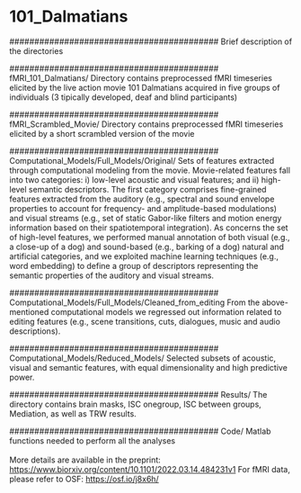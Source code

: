 # 101_Dalmatians

##########################################
Brief description of the directories

##########################################
fMRI_101_Dalmatians/
Directory contains preprocessed fMRI timeseries elicited by the live action movie 101 Dalmatians acquired in five groups of individuals (3 tipically developed, deaf and blind participants)

##########################################
fMRI_Scrambled_Movie/
Directory contains preprocessed fMRI timeseries elicited by a short scrambled version of the movie

##########################################
Computational_Models/Full_Models/Original/
Sets of features extracted through computational modeling from the movie. Movie-related features fall into two categories: 
i) low-level acoustic and visual features; and ii) high-level semantic descriptors. 
The first category comprises fine-grained features extracted from the auditory (e.g., spectral and sound envelope properties to account for frequency- and amplitude-based modulations) and visual streams (e.g., set of static Gabor-like filters and motion energy information based on their spatiotemporal integration). 
As concerns the set of high-level features, we performed manual annotation of both visual (e.g., a close-up of a dog) and sound-based (e.g., barking of a dog) natural and artificial categories, and we exploited machine learning techniques (e.g., word embedding) to define a group of descriptors representing the semantic properties of the auditory and visual streams.

##########################################
Computational_Models/Full_Models/Cleaned_from_editing
From the above-mentioned computational models we regressed out information related to editing features (e.g., scene transitions, cuts, dialogues, music and audio descriptions).

##########################################
Computational_Models/Reduced_Models/
Selected subsets of acoustic, visual and semantic features, with equal dimensionality and high predictive power.

##########################################
Results/
The directory contains brain masks, ISC onegroup, ISC between groups, Mediation, as well as TRW results.

##########################################
Code/
Matlab functions needed to perform all the analyses
<br>
<br>
More details are available in the preprint: https://www.biorxiv.org/content/10.1101/2022.03.14.484231v1
For fMRI data, please refer to OSF: https://osf.io/j8x6h/

